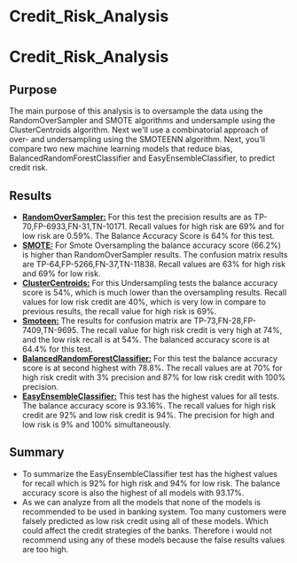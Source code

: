 # Credit_Risk_Analysis
# Credit_Risk_Analysis
## Purpose
The main purpose of this analysis is to oversample the data using the RandomOverSampler and SMOTE algorithms and undersample using the ClusterCentroids algorithm. Next we'll use a combinatorial approach of over- and undersampling using the SMOTEENN algorithm. Next, you’ll compare two new machine learning models that reduce bias, BalancedRandomForestClassifier and EasyEnsembleClassifier, to predict credit risk.
## Results
- [**RandomOverSampler:**](https://drive.google.com/file/d/1jKnELkhZGOK6oqe1-Afox_4VRM4iHn5U/view?usp=sharing) For this test the precision results are as TP-70,FP-6933,FN-31,TN-10171. Recall values for high risk are 69% and for low risk are 0.59%. The Balance Accuracy Score is 64% for this test.
- [**SMOTE:**](https://drive.google.com/file/d/1cV9Mll-tiMuFPiLkkBVMFOm1aHj7LPnk/view?usp=sharing) For Smote Oversampling the balance accuracy score (66.2%) is higher than RandomOverSampler results. The confusion matrix results are TP-64,FP-5266,FN-37,TN-11838. Recall values are 63% for high risk and 69% for low risk.
- [**ClusterCentroids:**](https://drive.google.com/file/d/1hD45NfTlThcGSOFUA4R0_jRYx4UT3ovW/view?usp=sharing) For this Undersampling tests the balance accuracy score is 54%, which is much lower than the oversampling results. Recall values for low risk credit are 40%, which is very low in compare to previous results, the recall value for high risk is 69%.
- [**Smoteen:**](https://drive.google.com/file/d/1mi9CJg0yluLlIp-uGJXYOwXNk80kVq9t/view?usp=sharing) The results for confusion matrix are TP-73,FN-28,FP-7409,TN-9695. The recall value for high risk credit is very high at 74%, and the low risk recall is at 54%. The balanced accuracy score is at 64.4% for this test.
- [**BalancedRandomForestClassifier:**](https://drive.google.com/file/d/1YBCQJsGVEDYyGJccgQuG84nHkpogWyfN/view?usp=sharing) For this test the balance accuracy score is at second highest with 78.8%. The recall values are at 70% for high risk credit with 3% precision and 87% for low risk credit with 100% precision.
- [**EasyEnsembleClassifier:**](https://drive.google.com/file/d/1TVMJie3SKfYzVSQiFJhWVeU1ismdIgC7/view?usp=sharing) This test has the highest values for all tests. The balance accuracy score is 93.16%. The recall values for high risk credit are 92% and low risk credit is 94%. The precision for high and low risk is 9% and 100% simultaneously. 

## Summary
- To summarize the EasyEnsembleClassifier test has the highest values for recall which is 92% for high risk and 94% for low risk. The balance accuracy score is also the highest of all models with 93.17%. 
- As we can analyze from all the models that none of the models is recommended to be used in banking system. Too many customers were falsely predicted as low risk credit using all of these models. Which could affect the credit strategies of the banks. Therefore i would not recommend using any of these models because the false results values are too high.

